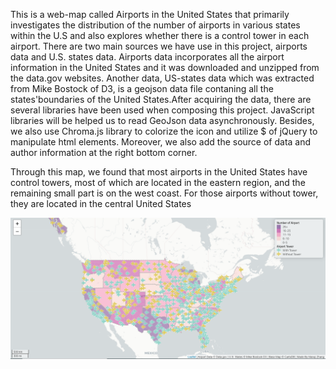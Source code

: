 
This is a web-map called Airports in the United States that primarily investigates the distribution of the number of airports in various states within the U.S and also explores whether there is a control tower in each airport. There are two main sources we have use in this project, airports data and U.S. states data. Airports data incorporates all the airport information in the United States and it was downloaded and unzipped from the data.gov websites. Another data, US-states data which was extracted from Mike Bostock of D3, is a geojson data file contaning all the states'boundaries of the United States.After acquiring the data, there are several libraries have been used when composing this project. JavaScript libraries will be helped us to read GeoJson data asynchronously. Besides, we also use Chroma.js library to colorize the icon and utilize $ of jQuery to manipulate html elements. Moreover, we also add the source of data and author information at the right bottom corner.

Through this map, we found that most airports in the United States have control towers, most of which are located in the eastern region, and the remaining small part is on the west coast. For those airports without tower, they are located in the central United States

![](img/U.S_Airports.PNG)
